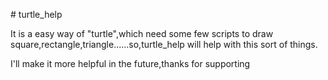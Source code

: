 \# turtle\_help

It is a easy way of "turtle",which need some few scripts to draw
square,rectangle,triangle......so,turtle\_help will help with this sort
of things.

I'll make it more helpful in the future,thanks for supporting
